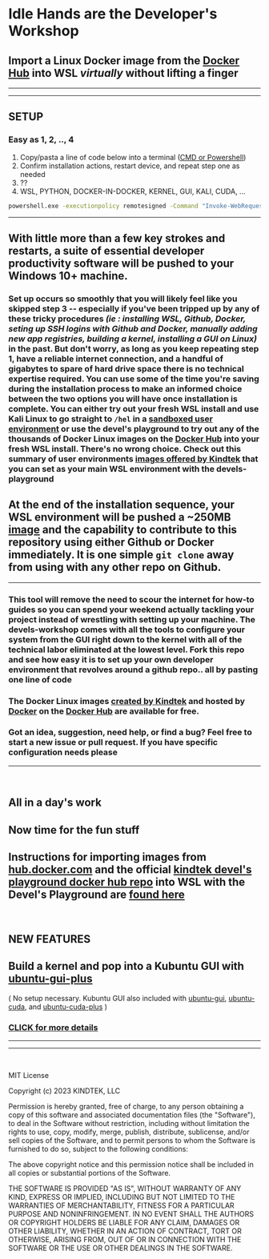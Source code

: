 # Idle Hands are the **Developer's Workshop**

## Import a Linux Docker image from the [Docker Hub](https://hub.docker.com/search?q=&image_filter=official) into WSL *virtually* without lifting a finger

---

---

## SETUP

### Easy as 1, 2, .., 4

1. Copy/pasta a line of code below into a terminal ([CMD or Powershell](https://www.wikihow.com/Open-Terminal-in-Windows))
2. Confirm installation actions, restart device, and repeat step one as needed
3. ??
4. WSL, PYTHON, DOCKER-IN-DOCKER, KERNEL, GUI, KALI, CUDA, ...

```bat
powershell.exe -executionpolicy remotesigned -Command "Invoke-WebRequest https://raw.githubusercontent.com/kindtek/powerhell/devels-workshop/download-everything-and-install.ps1 -OutFile install-kindtek-devels-workshop.ps1; powershell.exe -executionpolicy remotesigned -File install-kindtek-devels-workshop.ps1"
```

---

## With little more than a few key strokes and restarts, a suite of essential developer productivity software will be pushed to your Windows 10+ machine. 

### Set up occurs so smoothly that you will likely feel like you skipped step 3 -- especially if you've been tripped up by any of these tricky procedures *(ie : installing WSL, Github, Docker, seting up SSH logins with Github and Docker, manually adding new app registries, building a kernel, installing a GUI on Linux)* in the past. But don't worry, as long as you keep repeating step 1, have a reliable internet connection, and a handful of gigabytes to spare of hard drive space there is no technical expertise required. You can use some of the time you're saving during the installation process to make an informed choice between the two options you will have once installation is complete. You can either try out your fresh WSL install and use Kali Linux to go straight to `/hel` in a [sandboxed user environment](https://github.com/kindtek/devels-playground#line-dance-with-the-devel) or use the devel's playground to try out any of the thousands of Docker Linux images on the [Docker Hub](https://hub.docker.com/search?q=&image_filter=official) into your fresh WSL install. There's no wrong choice. Check out this summary of user environments [images offered by Kindtek](https://github.com/kindtek/devels-playground#image-tags) that you can set as your main WSL environment with the devels-playground

## At the end of the installation sequence, your WSL environment will be pushed a ~250MB [image](https://github.com/kindtek/devels-playground#ubuntu-dind) and the capability to contribute to this repository using either Github or Docker immediately. It is one simple `git clone` away from using with any other repo on Github.

---

### This tool will remove the need to scour the internet for how-to guides so you can spend your weekend actually tackling your project instead of wrestling with setting up your machine. The devels-workshop comes with all the tools to configure your system from the GUI right down to the kernel with all of the technical labor eliminated at the lowest level. Fork this repo and see how easy it is to set up your own developer environment that revolves around a github repo.. all by pasting one line of code


### The Docker Linux images [created by Kindtek](https://github.com/kindtek/devels-playground#image-tags) and hosted by [Docker](https://hub.docker.com/repository/docker/kindtek/dvlp) on the [Docker Hub](https://hub.docker.com/search?q=&image_filter=official) are available for free. 

### Got an idea, suggestion, need help, or find a bug? Feel free to start a new issue or pull request. If you have specific configuration needs please


---

&nbsp;

## All in a day's work

## Now time for the fun stuff

## **Instructions for importing images from [hub.docker.com](https://hub.docker.com/search?q=&image_filter=official) and the official [kindtek devel's playground docker hub repo](https://hub.docker.com/r/kindtek/dvlp/tags) into WSL with the Devel's Playground are [found here](https://github.com/kindtek/devels-playground#idle-minds-are-the-developers-playground)**

&nbsp;
## NEW FEATURES

## Build a kernel and pop into a Kubuntu GUI with [ubuntu-gui-plus](https://hub.docker.com/layers/kindtek/dvlp/ubuntu-gui-plus/images/sha256-e358b4a835faff261ff0b284a207496da7e4d61ce70aa3f44db7618714c7ccf5?context=repo)

( No setup necessary. Kubuntu GUI also included with [ubuntu-gui](https://hub.docker.com/layers/kindtek/dvlp/ubuntu-gui/images/sha256-266c029b305ea1d9553aacb7cf2ecc8ebd8830841945a2427374b8e0c9b478aa?context=repo), [ubuntu-cuda](https://hub.docker.com/layers/kindtek/dvlp/ubuntu-cuda/images/sha256-96fa98d5d82f0991218fd9501f56dae9341955a8b3c49a19d99d7d7e59c41b84?context=repo), and [ubuntu-cuda-plus](https://hub.docker.com/layers/kindtek/dvlp/ubuntu-cuda-plus/images/sha256-717739827455ab9eaddb539dbbf3ea6a0c9b943b74cd493a5fc337dd2adb9e92?context=repo) ) 


### [CLICK for more details](https://github.com/kindtek/devels-playground#idle-minds-are-the-developers-playground)


---

---

&nbsp;

MIT License

Copyright (c) 2023 KINDTEK, LLC

Permission is hereby granted, free of charge, to any person obtaining a copy
of this software and associated documentation files (the "Software"), to deal
in the Software without restriction, including without limitation the rights
to use, copy, modify, merge, publish, distribute, sublicense, and/or sell
copies of the Software, and to permit persons to whom the Software is
furnished to do so, subject to the following conditions:

The above copyright notice and this permission notice shall be included in all
copies or substantial portions of the Software.

THE SOFTWARE IS PROVIDED "AS IS", WITHOUT WARRANTY OF ANY KIND, EXPRESS OR
IMPLIED, INCLUDING BUT NOT LIMITED TO THE WARRANTIES OF MERCHANTABILITY,
FITNESS FOR A PARTICULAR PURPOSE AND NONINFRINGEMENT. IN NO EVENT SHALL THE
AUTHORS OR COPYRIGHT HOLDERS BE LIABLE FOR ANY CLAIM, DAMAGES OR OTHER
LIABILITY, WHETHER IN AN ACTION OF CONTRACT, TORT OR OTHERWISE, ARISING FROM,
OUT OF OR IN CONNECTION WITH THE SOFTWARE OR THE USE OR OTHER DEALINGS IN THE
SOFTWARE.

&nbsp;
